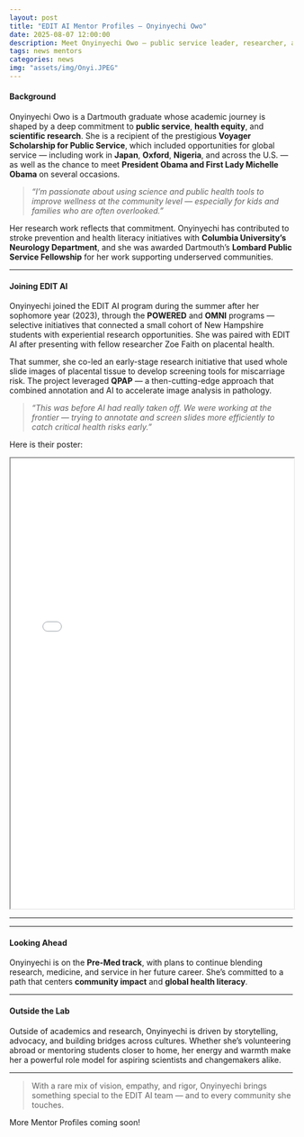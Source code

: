 ```yaml
---
layout: post
title: "EDIT AI Mentor Profiles — Onyinyechi Owo"
date: 2025-08-07 12:00:00
description: Meet Onyinyechi Owo — public service leader, researcher, and passionate advocate for health equity.
tags: news mentors
categories: news
img: "assets/img/Onyi.JPEG"
---
```


#### Background

Onyinyechi Owo is a Dartmouth graduate whose academic journey is shaped by a deep commitment to **public service**, **health equity**, and **scientific research**. She is a recipient of the prestigious **Voyager Scholarship for Public Service**, which included opportunities for global service — including work in **Japan**, **Oxford**, **Nigeria**, and across the U.S. — as well as the chance to meet **President Obama and First Lady Michelle Obama** on several occasions.

> *“I’m passionate about using science and public health tools to improve wellness at the community level — especially for kids and families who are often overlooked.”*

Her research work reflects that commitment. Onyinyechi has contributed to stroke prevention and health literacy initiatives with **Columbia University’s Neurology Department**, and she was awarded Dartmouth’s **Lombard Public Service Fellowship** for her work supporting underserved communities.

---

#### Joining EDIT AI

Onyinyechi joined the EDIT AI program during the summer after her sophomore year (2023), through the **POWERED** and **OMNI** programs — selective initiatives that connected a small cohort of New Hampshire students with experiential research opportunities. She was paired with EDIT AI after presenting with fellow researcher Zoe Faith on placental health.

That summer, she co-led an early-stage research initiative that used whole slide images of placental tissue to develop screening tools for miscarriage risk. The project leveraged **QPAP** — a then-cutting-edge approach that combined annotation and AI to accelerate image analysis in pathology.

> *“This was before AI had really taken off. We were working at the frontier — trying to annotate and screen slides more efficiently to catch critical health risks early.”*

Here is their poster:
<br>
<iframe width="100%" height="800" src="../../../assets/pdf/Onyi_and_Zoe.pdf"></iframe>

<hr>

---

#### Looking Ahead

Onyinyechi is on the **Pre-Med track**, with plans to continue blending research, medicine, and service in her future career. She’s committed to a path that centers **community impact** and **global health literacy**.

---

#### Outside the Lab

Outside of academics and research, Onyinyechi is driven by storytelling, advocacy, and building bridges across cultures. Whether she’s volunteering abroad or mentoring students closer to home, her energy and warmth make her a powerful role model for aspiring scientists and changemakers alike.

---

> With a rare mix of vision, empathy, and rigor, Onyinyechi brings something special to the EDIT AI team — and to every community she touches.

More Mentor Profiles coming soon!
